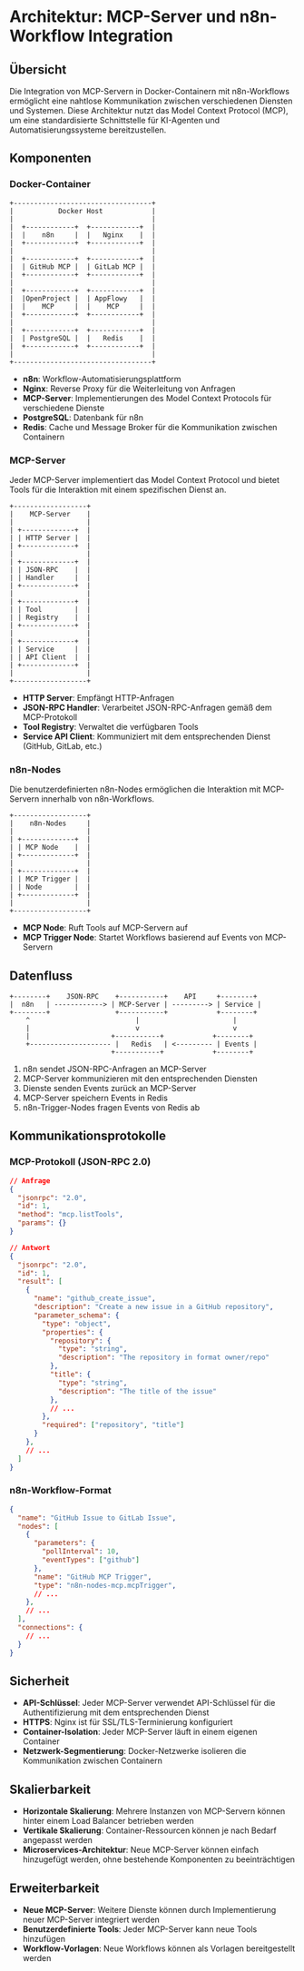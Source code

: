 # Architektur: MCP-Server und n8n-Workflow Integration

## Übersicht

Die Integration von MCP-Servern in Docker-Containern mit n8n-Workflows ermöglicht eine nahtlose Kommunikation zwischen verschiedenen Diensten und Systemen. Diese Architektur nutzt das Model Context Protocol (MCP), um eine standardisierte Schnittstelle für KI-Agenten und Automatisierungssysteme bereitzustellen.

## Komponenten

### Docker-Container

```
+----------------------------------+
|           Docker Host            |
|                                  |
|  +------------+  +------------+  |
|  |    n8n     |  |   Nginx    |  |
|  +------------+  +------------+  |
|                                  |
|  +------------+  +------------+  |
|  | GitHub MCP |  | GitLab MCP |  |
|  +------------+  +------------+  |
|                                  |
|  +------------+  +------------+  |
|  |OpenProject |  | AppFlowy   |  |
|  |    MCP     |  |    MCP     |  |
|  +------------+  +------------+  |
|                                  |
|  +------------+  +------------+  |
|  | PostgreSQL |  |   Redis    |  |
|  +------------+  +------------+  |
|                                  |
+----------------------------------+
```

- **n8n**: Workflow-Automatisierungsplattform
- **Nginx**: Reverse Proxy für die Weiterleitung von Anfragen
- **MCP-Server**: Implementierungen des Model Context Protocols für verschiedene Dienste
- **PostgreSQL**: Datenbank für n8n
- **Redis**: Cache und Message Broker für die Kommunikation zwischen Containern

### MCP-Server

Jeder MCP-Server implementiert das Model Context Protocol und bietet Tools für die Interaktion mit einem spezifischen Dienst an.

```
+------------------+
|    MCP-Server    |
|                  |
| +-------------+  |
| | HTTP Server |  |
| +-------------+  |
|                  |
| +-------------+  |
| | JSON-RPC    |  |
| | Handler     |  |
| +-------------+  |
|                  |
| +-------------+  |
| | Tool        |  |
| | Registry    |  |
| +-------------+  |
|                  |
| +-------------+  |
| | Service     |  |
| | API Client  |  |
| +-------------+  |
|                  |
+------------------+
```

- **HTTP Server**: Empfängt HTTP-Anfragen
- **JSON-RPC Handler**: Verarbeitet JSON-RPC-Anfragen gemäß dem MCP-Protokoll
- **Tool Registry**: Verwaltet die verfügbaren Tools
- **Service API Client**: Kommuniziert mit dem entsprechenden Dienst (GitHub, GitLab, etc.)

### n8n-Nodes

Die benutzerdefinierten n8n-Nodes ermöglichen die Interaktion mit MCP-Servern innerhalb von n8n-Workflows.

```
+------------------+
|    n8n-Nodes     |
|                  |
| +-------------+  |
| | MCP Node    |  |
| +-------------+  |
|                  |
| +-------------+  |
| | MCP Trigger |  |
| | Node        |  |
| +-------------+  |
|                  |
+------------------+
```

- **MCP Node**: Ruft Tools auf MCP-Servern auf
- **MCP Trigger Node**: Startet Workflows basierend auf Events von MCP-Servern

## Datenfluss

```
+--------+    JSON-RPC    +-----------+    API     +--------+
|  n8n   | ------------> | MCP-Server | ---------> | Service |
+--------+                +-----------+            +--------+
    ^                          |                       |
    |                          v                       v
    |                    +-----------+            +--------+
    +-------------------- |   Redis   | <--------- | Events |
                         +-----------+            +--------+
```

1. n8n sendet JSON-RPC-Anfragen an MCP-Server
2. MCP-Server kommunizieren mit den entsprechenden Diensten
3. Dienste senden Events zurück an MCP-Server
4. MCP-Server speichern Events in Redis
5. n8n-Trigger-Nodes fragen Events von Redis ab

## Kommunikationsprotokolle

### MCP-Protokoll (JSON-RPC 2.0)

```json
// Anfrage
{
  "jsonrpc": "2.0",
  "id": 1,
  "method": "mcp.listTools",
  "params": {}
}

// Antwort
{
  "jsonrpc": "2.0",
  "id": 1,
  "result": [
    {
      "name": "github_create_issue",
      "description": "Create a new issue in a GitHub repository",
      "parameter_schema": {
        "type": "object",
        "properties": {
          "repository": {
            "type": "string",
            "description": "The repository in format owner/repo"
          },
          "title": {
            "type": "string",
            "description": "The title of the issue"
          },
          // ...
        },
        "required": ["repository", "title"]
      }
    },
    // ...
  ]
}
```

### n8n-Workflow-Format

```json
{
  "name": "GitHub Issue to GitLab Issue",
  "nodes": [
    {
      "parameters": {
        "pollInterval": 10,
        "eventTypes": ["github"]
      },
      "name": "GitHub MCP Trigger",
      "type": "n8n-nodes-mcp.mcpTrigger",
      // ...
    },
    // ...
  ],
  "connections": {
    // ...
  }
}
```

## Sicherheit

- **API-Schlüssel**: Jeder MCP-Server verwendet API-Schlüssel für die Authentifizierung mit dem entsprechenden Dienst
- **HTTPS**: Nginx ist für SSL/TLS-Terminierung konfiguriert
- **Container-Isolation**: Jeder MCP-Server läuft in einem eigenen Container
- **Netzwerk-Segmentierung**: Docker-Netzwerke isolieren die Kommunikation zwischen Containern

## Skalierbarkeit

- **Horizontale Skalierung**: Mehrere Instanzen von MCP-Servern können hinter einem Load Balancer betrieben werden
- **Vertikale Skalierung**: Container-Ressourcen können je nach Bedarf angepasst werden
- **Microservices-Architektur**: Neue MCP-Server können einfach hinzugefügt werden, ohne bestehende Komponenten zu beeinträchtigen

## Erweiterbarkeit

- **Neue MCP-Server**: Weitere Dienste können durch Implementierung neuer MCP-Server integriert werden
- **Benutzerdefinierte Tools**: Jeder MCP-Server kann neue Tools hinzufügen
- **Workflow-Vorlagen**: Neue Workflows können als Vorlagen bereitgestellt werden